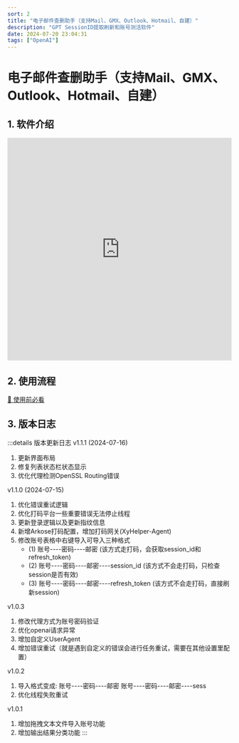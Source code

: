```yaml
---
sort: 2
title: "电子邮件查删助手（支持Mail、GMX、Outlook、Hotmail、自建）"
description: "GPT SessionID提取刷新和账号测活软件"
date: 2024-07-20 23:04:31
tags: ["OpenAI"]
---
```


# 电子邮件查删助手（支持Mail、GMX、Outlook、Hotmail、自建）

## 1. 软件介绍

<iframe src="https://alist.diyy.fun:433/%E8%BD%AF%E4%BB%B6%E5%AE%9A%E5%88%B6/%E7%94%B5%E5%AD%90%E9%82%AE%E4%BB%B6%E6%9F%A5%E5%88%A0%E5%8A%A9%E6%89%8B(%E6%94%AF%E6%8C%81Mail%E3%80%81GMX%E3%80%81Outlook%E3%80%81Hotmail%E3%80%81%E8%87%AA%E5%BB%BA)/%E6%BC%94%E7%A4%BA%E8%A7%86%E9%A2%91.mp4" width="100%" height="500px" style="border:0px;"></iframe>

## 2. 使用流程

[📌 使用前必看](./soft-used-readme)

## 3. 版本日志

:::details 版本更新日志
v1.1.1 (2024-07-16)
1. 更新界面布局
2. 修复列表状态栏状态显示 
3. 优化代理检测OpenSSL Routing错误 
       
v1.1.0 (2024-07-15)
1. 优化错误重试逻辑
2. 优化打码平台一些重要错误无法停止线程
3. 更新登录逻辑以及更新指纹信息
4. 新增Arkose打码配置，增加打码网关(XyHelper-Agent)
5. 修改账号表格中右键导入可导入三种格式
    * (1) 账号----密码----邮密 (该方式走打码，会获取session_id和refresh_token)
    * (2) 账号----密码----邮密----session_id (该方式不会走打码，只检查session是否有效)
    * (3) 账号----密码----邮密----refresh_token (该方式不会走打码，直接刷新session)
        
v1.0.3
1. 修改代理方式为账号密码验证
2. 优化openai请求异常
3. 增加自定义UserAgent
4. 增加错误重试（就是遇到自定义的错误会进行任务重试，需要在其他设置里配置）        
        
v1.0.2
1. 导入格式变成: 
    账号----密码----邮密
    账号----密码----邮密----sess
2. 优化线程失败重试

v1.0.1
1. 增加拖拽文本文件导入账号功能
2. 增加输出结果分类功能
:::
